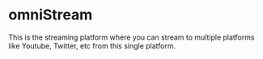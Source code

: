 # omniStream
This is the streaming platform where you can stream to multiple platforms like Youtube, Twitter, etc from this single platform.
